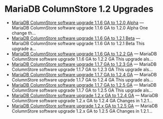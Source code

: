 # MariaDB ColumnStore 1.2 Upgrades

- [MariaDB ColumnStore software upgrade 1.1.6 GA to 1.2.0 Alpha](/columns-storage-engines-and-plugins/storage-engines/mariadb-columnstore/mariadb-columnstore-columnstore/mariadb-columnstore-12-upgrades/mariadb-columnstore-software-upgrade-116-ga-to-120-alpha/) — MariaDB ColumnStore software upgrade 1.1.6 GA to 1.2.0 Alpha
One change th...
- [MariaDB ColumnStore software upgrade 1.1.6 GA to 1.2.1 Beta](/columns-storage-engines-and-plugins/storage-engines/mariadb-columnstore/mariadb-columnstore-columnstore/mariadb-columnstore-12-upgrades/mariadb-columnstore-software-upgrade-116-ga-to-121-beta/) — MariaDB ColumnStore software upgrade 1.1.6 GA to 1.2.1 Beta
This upgrade a...
- [MariaDB ColumnStore software upgrade 1.1.6 GA to 1.2.2 GA](/columns-storage-engines-and-plugins/storage-engines/mariadb-columnstore/mariadb-columnstore-columnstore/mariadb-columnstore-12-upgrades/mariadb-columnstore-software-upgrade-116-ga-to-122-ga/) — MariaDB ColumnStore software upgrade 1.1.6 GA to 1.2.2 GA
This upgrade als...
- [MariaDB ColumnStore software upgrade 1.1.7 GA to 1.2.3 GA](/columns-storage-engines-and-plugins/storage-engines/mariadb-columnstore/mariadb-columnstore-columnstore/mariadb-columnstore-12-upgrades/mariadb-columnstore-software-upgrade-117-ga-to-123-ga/) — MariaDB ColumnStore software upgrade 1.1.7 GA to 1.2.3 GA
This upgrade als...
- [MariaDB ColumnStore software upgrade 1.1.7 GA to 1.2.4 GA](/columns-storage-engines-and-plugins/storage-engines/mariadb-columnstore/mariadb-columnstore-columnstore/mariadb-columnstore-12-upgrades/mariadb-columnstore-software-upgrade-117-ga-to-124-ga/) — MariaDB ColumnStore software upgrade 1.1.7 GA to 1.2.4 GA
This upgrade als...
- [MariaDB ColumnStore software upgrade 1.1.7 GA to 1.2.5 GA](/columns-storage-engines-and-plugins/storage-engines/mariadb-columnstore/mariadb-columnstore-columnstore/mariadb-columnstore-12-upgrades/mariadb-columnstore-software-upgrade-117-ga-to-125-ga/) — MariaDB ColumnStore software upgrade 1.1.7 GA to 1.2.5 GA
This upgrade als...
- [MariaDB ColumnStore software upgrade 1.2.x GA to 1.2.4 GA](/columns-storage-engines-and-plugins/storage-engines/mariadb-columnstore/mariadb-columnstore-columnstore/mariadb-columnstore-12-upgrades/mariadb-columnstore-software-upgrade-12x-ga-to-124-ga/) — MariaDB ColumnStore software upgrade 1.2.x GA to 1.2.4 GA
Changes in 1.2.1...
- [MariaDB ColumnStore software upgrade 1.2.x GA to 1.2.5 GA](/columns-storage-engines-and-plugins/storage-engines/mariadb-columnstore/mariadb-columnstore-columnstore/mariadb-columnstore-12-upgrades/mariadb-columnstore-software-upgrade-12x-ga-to-125-ga/) — MariaDB ColumnStore software upgrade 1.2.x GA to 1.2.5 GA
Changes in 1.2.1...